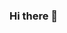 ### Hi there 👋

<!--
**AdamTmHun/AdamTmHun** is a ✨ _special_ ✨ repository because its `README.md` (this file) appears on your GitHub profile.

Here are some ideas to get you started:

- 🔭 I’m currently working on Prism Website
- 📫 How to reach me: AdamTm#4686 on Discord
- ⚡ Fun fact: I hate frontend, but I still do it, since I like the result.
[AdamTm's GitHub stats](https://github-readme-stats.vercel.app/api?username=AdamTmHun)

